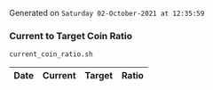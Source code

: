 Generated on `Saturday 02-October-2021 at 12:35:59`

### Current to Target Coin Ratio
`current_coin_ratio.sh`

Date|Current|Target|Ratio
---|---|---|---
